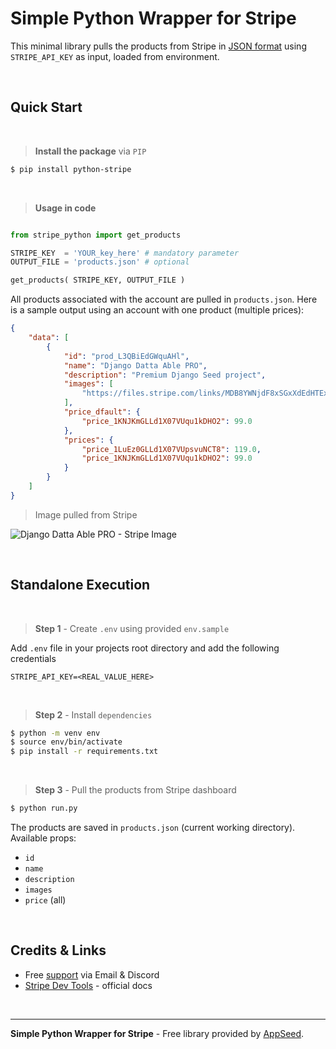 # Simple Python Wrapper for Stripe

This minimal library pulls the products from Stripe in [JSON format](https://github.com/app-generator/ecomm-wrapper-stripe/blob/main/products.json) using `STRIPE_API_KEY` as input, loaded from environment.   

<br />

## Quick Start

<br />

> **Install the package** via `PIP` 

```bash
$ pip install python-stripe
```

<br />

> **Usage in code**

```python

from stripe_python import get_products

STRIPE_KEY  = 'YOUR_key_here' # mandatory parameter  
OUTPUT_FILE = 'products.json' # optional   

get_products( STRIPE_KEY, OUTPUT_FILE ) 
```

All products associated with the account are pulled in `products.json`. Here is a sample output using an account with one product (multiple prices): 

```json
{
    "data": [
        {
            "id": "prod_L3QBiEdGWquAHl",
            "name": "Django Datta Able PRO",
            "description": "Premium Django Seed project",
            "images": [
                "https://files.stripe.com/links/MDB8YWNjdF8xSGxXdEdHTExkMVgwN1ZVfGZsX3Rlc3RfZjNtOGxwZTRFdGp1MGp1N2ZUeFlENU9Q008T4Zyl6Z"
            ],
            "price_dfault": {
                "price_1KNJKmGLLd1X07VUqu1kDHO2": 99.0
            },
            "prices": {
                "price_1LuEz0GLLd1X07VUpsvuNCT8": 119.0,
                "price_1KNJKmGLLd1X07VUqu1kDHO2": 99.0
            }
        }
    ]
}
```

> Image pulled from Stripe

![Django Datta Able PRO - Stripe Image](https://files.stripe.com/links/MDB8YWNjdF8xSGxXdEdHTExkMVgwN1ZVfGZsX3Rlc3RfZjNtOGxwZTRFdGp1MGp1N2ZUeFlENU9Q008T4Zyl6Z)

<br />

## Standalone Execution

<br />

> **Step 1** - Create `.env` using provided `env.sample`

 Add `.env` file in your projects root directory and add the following credentials

```
STRIPE_API_KEY=<REAL_VALUE_HERE>
```

<br />

> **Step 2** - Install `dependencies`

```bash
$ python -m venv env
$ source env/bin/activate
$ pip install -r requirements.txt
```

<br /> 

> **Step 3** - Pull the products from Stripe dashboard

```bash
$ python run.py
```

The products are saved in `products.json` (current working directory). Available props: 

- `id`
- `name`
- `description`
- `images`
- `price` (all)

<br />

## Credits & Links

- Free [support](https://appseed.us/support) via Email & Discord 
- [Stripe Dev Tools](https://stripe.com/docs/development) - official docs

<br />

---
**Simple Python Wrapper for Stripe** - Free library provided by [AppSeed](https://appseed.us).
